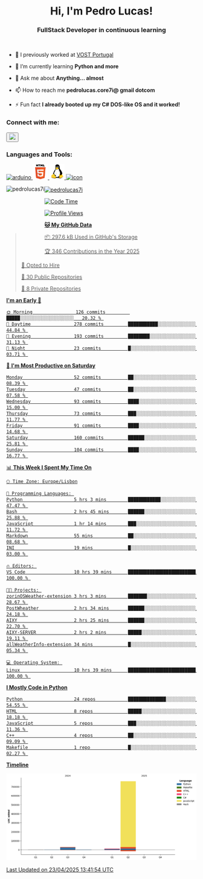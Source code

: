 <h1 align="center">Hi, I'm Pedro Lucas!</h1>
<h3 align="center">FullStack Developer in continuous learning</h3>
<br>

- 🔭 I previously worked at [VOST Portugal](https://github.com/vostpt) 

- 🌱 I’m currently learning **Python and more**

- 💬 Ask me about **Anything... almost**

- 📫 How to reach me **pedrolucas.core7i@ gmail dotcom**

- ⚡ Fun fact **I already booted up my C# DOS-like OS and it worked!**

<h3 align="left">Connect with me:</h3>
<p align="left">
    <div display="flex">
        <a href="https://bsky.app/profile/pedrolucas7i.bsky.social">
            <button>
                <img width=45 src="https://upload.wikimedia.org/wikipedia/commons/7/7a/Bluesky_Logo.svg">
            </button>
        </a>
    </div>
</p>
<h3 align="left">Languages and Tools:</h3>
<p align="left"> <a href="https://www.arduino.cc/" target="_blank" rel="noreferrer"> <img src="https://cdn.worldvectorlogo.com/logos/arduino-1.svg" alt="arduino" width="40" height="40"/> </a> <a href="https://www.w3.org/html/" target="_blank" rel="noreferrer"> <img src="https://raw.githubusercontent.com/devicons/devicon/master/icons/html5/html5-original-wordmark.svg" alt="html5" width="40" height="40"/> </a> <a href="https://www.linux.org/" target="_blank" rel="noreferrer"> <img src="https://raw.githubusercontent.com/devicons/devicon/master/icons/linux/linux-original.svg" alt="linux" width="40" height="40"/> </a> <a href="https://www.python.org" target="_blank" rel="noreferrer"> <img src="https://techstack-generator.vercel.app/python-icon.svg" alt="icon" width="40" height="40" />

<p><img align="left" height="194px" src="https://github-readme-stats.vercel.app/api/top-langs?username=pedrolucas7i&show_icons=true&theme=tokyonight&locale=en&layout=compact" alt="pedrolucas7i" /></p><img height="194px" align="center" src="https://github-readme-stats.vercel.app/api?username=pedrolucas7i&show_icons=true&theme=tokyonight&locale=en" alt="pedrolucas7i" />

<!--START_SECTION:waka-->
![Code Time](http://img.shields.io/badge/Code%20Time-118%20hrs%2022%20mins-blue)

![Profile Views](http://img.shields.io/badge/Profile%20Views-10-blue)

**🐱 My GitHub Data** 

> 📦 297.6 kB Used in GitHub's Storage 
 > 
> 🏆 346 Contributions in the Year 2025
 > 
> 💼 Opted to Hire
 > 
> 📜 30 Public Repositories 
 > 
> 🔑 8 Private Repositories 
 > 
**I'm an Early 🐤** 

```text
🌞 Morning                126 commits         █████░░░░░░░░░░░░░░░░░░░░   20.32 % 
🌆 Daytime                278 commits         ███████████░░░░░░░░░░░░░░   44.84 % 
🌃 Evening                193 commits         ████████░░░░░░░░░░░░░░░░░   31.13 % 
🌙 Night                  23 commits          █░░░░░░░░░░░░░░░░░░░░░░░░   03.71 % 
```
📅 **I'm Most Productive on Saturday** 

```text
Monday                   52 commits          ██░░░░░░░░░░░░░░░░░░░░░░░   08.39 % 
Tuesday                  47 commits          ██░░░░░░░░░░░░░░░░░░░░░░░   07.58 % 
Wednesday                93 commits          ████░░░░░░░░░░░░░░░░░░░░░   15.00 % 
Thursday                 73 commits          ███░░░░░░░░░░░░░░░░░░░░░░   11.77 % 
Friday                   91 commits          ████░░░░░░░░░░░░░░░░░░░░░   14.68 % 
Saturday                 160 commits         ██████░░░░░░░░░░░░░░░░░░░   25.81 % 
Sunday                   104 commits         ████░░░░░░░░░░░░░░░░░░░░░   16.77 % 
```


📊 **This Week I Spent My Time On** 

```text
🕑︎ Time Zone: Europe/Lisbon

💬 Programming Languages: 
Python                   5 hrs 3 mins        ████████████░░░░░░░░░░░░░   47.47 % 
Bash                     2 hrs 45 mins       ██████░░░░░░░░░░░░░░░░░░░   25.88 % 
JavaScript               1 hr 14 mins        ███░░░░░░░░░░░░░░░░░░░░░░   11.72 % 
Markdown                 55 mins             ██░░░░░░░░░░░░░░░░░░░░░░░   08.68 % 
INI                      19 mins             █░░░░░░░░░░░░░░░░░░░░░░░░   03.00 % 

🔥 Editors: 
VS Code                  10 hrs 39 mins      █████████████████████████   100.00 % 

🐱‍💻 Projects: 
zorinOSWeather-extension 3 hrs 3 mins        ███████░░░░░░░░░░░░░░░░░░   28.67 % 
PostWheather             2 hrs 34 mins       ██████░░░░░░░░░░░░░░░░░░░   24.18 % 
AIXY                     2 hrs 25 mins       ██████░░░░░░░░░░░░░░░░░░░   22.70 % 
AIXY-SERVER              2 hrs 2 mins        █████░░░░░░░░░░░░░░░░░░░░   19.11 % 
allWeatherInfo-extension 34 mins             █░░░░░░░░░░░░░░░░░░░░░░░░   05.34 % 

💻 Operating System: 
Linux                    10 hrs 39 mins      █████████████████████████   100.00 % 
```

**I Mostly Code in Python** 

```text
Python                   24 repos            ██████████████░░░░░░░░░░░   54.55 % 
HTML                     8 repos             █████░░░░░░░░░░░░░░░░░░░░   18.18 % 
JavaScript               5 repos             ███░░░░░░░░░░░░░░░░░░░░░░   11.36 % 
C++                      4 repos             ██░░░░░░░░░░░░░░░░░░░░░░░   09.09 % 
Makefile                 1 repo              █░░░░░░░░░░░░░░░░░░░░░░░░   02.27 % 
```



**Timeline**

![Lines of Code chart](https://raw.githubusercontent.com/pedrolucas7i/pedrolucas7i/main/assets/bar_graph.png)


 Last Updated on 23/04/2025 13:41:54 UTC
<!--END_SECTION:waka-->
